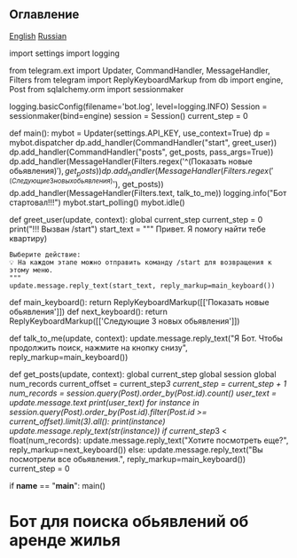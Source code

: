 ## Оглавление


[English](#English)
[Russian](#Russian)

<a name="English"></a> 

import settings
import logging

from telegram.ext import Updater, CommandHandler, MessageHandler, Filters
from telegram import ReplyKeyboardMarkup
from db import engine, Post
from sqlalchemy.orm import sessionmaker

logging.basicConfig(filename='bot.log', level=logging.INFO)
Session = sessionmaker(bind=engine)
session = Session()
current_step = 0


def main():
    mybot = Updater(settings.API_KEY, use_context=True)
    dp = mybot.dispatcher
    dp.add_handler(CommandHandler("start", greet_user))
    dp.add_handler(CommandHandler("posts", get_posts, pass_args=True))
    dp.add_handler(MessageHandler(Filters.regex('^(Показать новые обьявления)$'), get_posts))
    dp.add_handler(MessageHandler(Filters.regex('^(Следующие 3 новых обьявления)$'), get_posts))
    dp.add_handler(MessageHandler(Filters.text, talk_to_me))
    logging.info("Бот стартовал!!!")
    mybot.start_polling()
    mybot.idle()


def greet_user(update, context):
    global current_step
    current_step = 0
    print("!!! Вызван /start")
    start_text = """
    Привет. Я помогу найти тебе квартиру)

    Выберите действие:
    💡 На каждом этапе можно отправить команду /start для возвращения к этому меню.
    """
    update.message.reply_text(start_text, reply_markup=main_keyboard())


def main_keyboard():
    return ReplyKeyboardMarkup([['Показать новые обьявления']])
def next_keyboard():
    return ReplyKeyboardMarkup([['Следующие 3 новых обьявления']])


def talk_to_me(update, context):
    update.message.reply_text("Я Бот. Чтобы продолжить поиск, нажмите на кнопку снизу", reply_markup=main_keyboard())


def get_posts(update, context):
    global current_step
    global session
    global num_records
    current_offset = current_step*3
    current_step = current_step + 1
    num_records = session.query(Post).order_by(Post.id).count()
    user_text = update.message.text
    print(user_text)
    for instance in session.query(Post).order_by(Post.id).filter(Post.id >= current_offset).limit(3).all():
        print(instance)
        update.message.reply_text(str(instance))
    if current_step*3 < float(num_records):
        update.message.reply_text("Хотите посмотреть еще?", reply_markup=next_keyboard())
    else:
        update.message.reply_text("Вы посмотрели все обьявления.", reply_markup=main_keyboard())
        current_step = 0


if __name__ == "__main__":
    main()


<a name="Russian"></a> 
# Бот для поиска обьявлений об аренде жилья

